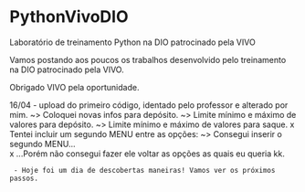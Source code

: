 # PythonVivoDIO
Laboratório de treinamento Python na DIO patrocinado pela VIVO 

Vamos postando aos poucos os trabalhos desenvolvido pelo treinamento na DIO patrocinado pela VIVO.

Obrigado VIVO pela oportunidade.

16/04 - upload do primeiro código, identado pelo professor e alterado por mim.
        ~> Coloquei novas infos para depósito.
        ~> Limite mínimo e máximo de valores para depósito.
        ~> Limite mínimo e máximo de valores para saque.
        x Tentei incluir um segundo MENU entre as opções:
          ~> Consegui inserir o segundo MENU...  
          x ...Porém não consegui fazer ele voltar as opções as quais eu queria kk.

     - Hoje foi um dia de descobertas maneiras! Vamos ver os próximos passos.
        
